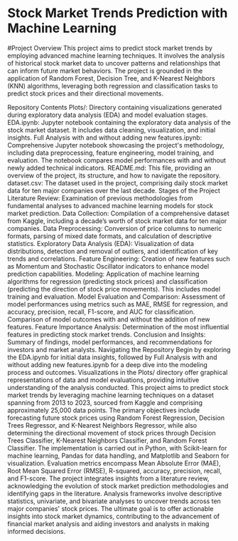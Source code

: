 # Stock Market Trends Prediction with Machine Learning
#Project Overview
This project aims to predict stock market trends by employing advanced machine learning techniques. It involves the analysis of historical stock market data to uncover patterns and relationships that can inform future market behaviors. The project is grounded in the application of Random Forest, Decision Tree, and K-Nearest Neighbors (KNN) algorithms, leveraging both regression and classification tasks to predict stock prices and their directional movements.

Repository Contents
Plots/: Directory containing visualizations generated during exploratory data analysis (EDA) and model evaluation stages.
EDA.ipynb: Jupyter notebook containing the exploratory data analysis of the stock market dataset. It includes data cleaning, visualization, and initial insights.
Full Analysis with and without adding new features.ipynb: Comprehensive Jupyter notebook showcasing the project's methodology, including data preprocessing, feature engineering, model training, and evaluation. The notebook compares model performances with and without newly added technical indicators.
README.md: This file, providing an overview of the project, its structure, and how to navigate the repository.
dataset.csv: The dataset used in the project, comprising daily stock market data for ten major companies over the last decade.
Stages of the Project
Literature Review: Examination of previous methodologies from fundamental analyses to advanced machine learning models for stock market prediction.
Data Collection: Compilation of a comprehensive dataset from Kaggle, including a decade’s worth of stock market data for ten major companies.
Data Preprocessing: Conversion of price columns to numeric formats, parsing of mixed date formats, and calculation of descriptive statistics.
Exploratory Data Analysis (EDA): Visualization of data distributions, detection and removal of outliers, and identification of key trends and correlations.
Feature Engineering: Creation of new features such as Momentum and Stochastic Oscillator indicators to enhance model prediction capabilities.
Modeling: Application of machine learning algorithms for regression (predicting stock prices) and classification (predicting the direction of stock price movements). This includes model training and evaluation.
Model Evaluation and Comparison: Assessment of model performances using metrics such as MAE, RMSE for regression, and accuracy, precision, recall, F1-score, and AUC for classification. Comparison of model outcomes with and without the addition of new features.
Feature Importance Analysis: Determination of the most influential features in predicting stock market trends.
Conclusion and Insights: Summary of findings, model performances, and recommendations for investors and market analysts.
Navigating the Repository
Begin by exploring the EDA.ipynb for initial data insights, followed by Full Analysis with and without adding new features.ipynb for a deep dive into the modeling process and outcomes. Visualizations in the Plots/ directory offer graphical representations of data and model evaluations, providing intuitive understanding of the analysis conducted.
This project aims to predict stock market trends by leveraging machine learning techniques on a dataset spanning from 2013 to 2023, sourced from Kaggle and comprising approximately 25,000 data points. The primary objectives include forecasting future stock prices using Random Forest Regression, Decision Trees Regressor, and K-Nearest Neighbors Regressor, while also determining the directional movement of stock prices through Decision Trees Classifier, K-Nearest Neighbors Classifier, and Random Forest Classifier. The implementation is carried out in Python, with Scikit-learn for machine learning, Pandas for data handling, and Matplotlib and Seaborn for visualization. Evaluation metrics encompass Mean Absolute Error (MAE), Root Mean Squared Error (RMSE), R-squared, accuracy, precision, recall, and F1-score. The project integrates insights from a literature review, acknowledging the evolution of stock market prediction methodologies and identifying gaps in the literature. Analysis frameworks involve descriptive statistics, univariate, and bivariate analyses to uncover trends across ten major companies' stock prices. The ultimate goal is to offer actionable insights into stock market dynamics, contributing to the advancement of financial market analysis and aiding investors and analysts in making informed decisions.
